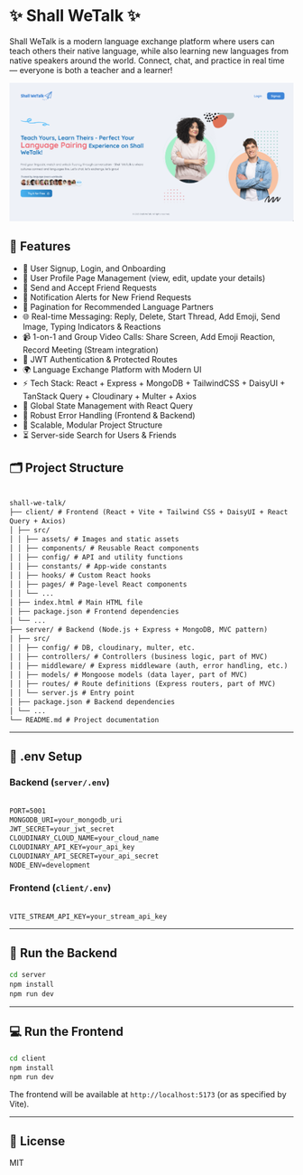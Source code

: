 # ✨ Shall WeTalk ✨

Shall WeTalk is a modern language exchange platform where users can teach others their native language, while also learning new languages from native speakers around the world. Connect, chat, and practice in real time — everyone is both a teacher and a learner!

![alt text](image-1.png)

## 🚀 Features

- 📝 User Signup, Login, and Onboarding
- 👤 User Profile Page Management (view, edit, update your details)
- 🤝 Send and Accept Friend Requests
- 🔔 Notification Alerts for New Friend Requests
- 🔋 Pagination for Recommended Language Partners
- 🌐 Real-time Messaging: Reply, Delete, Start Thread, Add Emoji, Send Image, Typing Indicators & Reactions
- 📹 1-on-1 and Group Video Calls: Share Screen, Add Emoji Reaction, Record Meeting (Stream integration)
- 🔐 JWT Authentication & Protected Routes
- 🌍 Language Exchange Platform with Modern UI
- ⚡ Tech Stack: React + Express + MongoDB + TailwindCSS + DaisyUI + TanStack Query + Cloudinary + Multer + Axios
- 🧠 Global State Management with React Query
- 🚨 Robust Error Handling (Frontend & Backend)
- 🎯 Scalable, Modular Project Structure
- ⏳ Server-side Search for Users & Friends

## 🗂️ Project Structure

```

shall-we-talk/
├── client/ # Frontend (React + Vite + Tailwind CSS + DaisyUI + React Query + Axios)
│ ├── src/
│ │ ├── assets/ # Images and static assets
│ │ ├── components/ # Reusable React components
│ │ ├── config/ # API and utility functions
│ │ ├── constants/ # App-wide constants
│ │ ├── hooks/ # Custom React hooks
│ │ ├── pages/ # Page-level React components
│ │ └── ...
│ ├── index.html # Main HTML file
│ ├── package.json # Frontend dependencies
│ └── ...
├── server/ # Backend (Node.js + Express + MongoDB, MVC pattern)
│ ├── src/
│ │ ├── config/ # DB, cloudinary, multer, etc.
│ │ ├── controllers/ # Controllers (business logic, part of MVC)
│ │ ├── middleware/ # Express middleware (auth, error handling, etc.)
│ │ ├── models/ # Mongoose models (data layer, part of MVC)
│ │ ├── routes/ # Route definitions (Express routers, part of MVC)
│ │ └── server.js # Entry point
│ ├── package.json # Backend dependencies
│ └── ...
└── README.md # Project documentation

```

---

## 🧪 .env Setup

### Backend (`server/.env`)

```

PORT=5001
MONGODB_URI=your_mongodb_uri
JWT_SECRET=your_jwt_secret
CLOUDINARY_CLOUD_NAME=your_cloud_name
CLOUDINARY_API_KEY=your_api_key
CLOUDINARY_API_SECRET=your_api_secret
NODE_ENV=development

```

### Frontend (`client/.env`)

```

VITE_STREAM_API_KEY=your_stream_api_key

```

---

## 🔧 Run the Backend

```bash
cd server
npm install
npm run dev
```

---

## 💻 Run the Frontend

```bash
cd client
npm install
npm run dev
```

The frontend will be available at `http://localhost:5173` (or as specified by Vite).

---

## 📄 License

MIT
